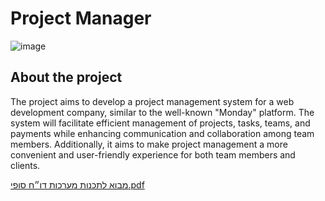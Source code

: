 # Project Manager
![image](https://github.com/user-attachments/assets/e016efdf-ecfa-4e8a-98f6-aa5ecfe303b7)

## About the project 
The project aims to develop a project management system for a web development company, similar to the well-known "Monday" platform. The system will facilitate efficient management of projects, tasks, teams, and payments while enhancing communication and collaboration among team members. Additionally, it aims to make project management a more convenient and user-friendly experience for both team members and clients.

[מבוא לתכנות מערכות דו״ח סופי.pdf](https://github.com/user-attachments/files/16768007/default.pdf)
